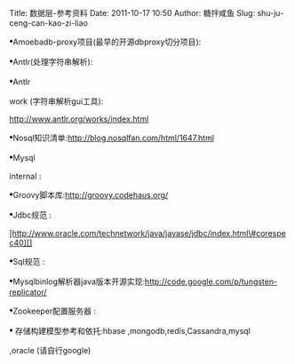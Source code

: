 Title: 数据层-参考资料
Date: 2011-10-17 10:50
Author: 糖拌咸鱼
Slug: shu-ju-ceng-can-kao-zi-liao

<div>

<span style="font-size: 14.0pt;"><span
style="font-family: Arial;">•</span></span><span>Amoeba</span><span>db</span><span>-proxy</span><span>项目</span><span>(</span><span>最早的开源</span><span>dbproxy</span><span>切分项目</span><span>):
</p>
</span><span
style="text-decoration: underline;"><span><http://amoeba.sourceforge.net/wordpress></span></span><span>

<p>
</span>

</div>

</p>

<div>

<span style="font-size: 14.0pt;"><span
style="font-family: Arial;">•</span></span><span>Antlr</span><span>(</span><span>处理字符串解析</span><span>):
</p>
</span><span
style="text-decoration: underline;"><span><http://www.antlr.org/></span></span><span></span><span>

<p>
</span>

</div>

</p>

<div>

<span style="font-size: 14.0pt;"><span
style="font-family: Arial;">•</span></span><span>Antlr</span><span>
</p>
work
(</span><span>字符串解析</span><span>gui</span><span>工具</span><span>):

</span><span
style="text-decoration: underline;"><span><http://www.antlr.org/works/index.html></span></span><span>

<p>
</span>

</div>

</p>

<div>

<span style="font-size: 14.0pt;"><span
style="font-family: Arial;">•</span></span><span>Nosql</span><span></span><span>知识清单</span><span>:http://blog.nosqlfan.com/html/1647.html</span><span>
</p>
<p>
</span>

</div>

</p>

<div>

<span style="font-size: 14.0pt;"><span
style="font-family: Arial;">•</span></span><span>Mysql</span><span>
</p>
internal : </span><span
style="text-decoration: underline;"><span><http://forge.mysql.com/wiki/MySQL_Internals></span></span><span>

<p>
</span>

</div>

</p>

<div>

<span style="font-size: 14.0pt;"><span
style="font-family: Arial;">•</span></span><span>Groovy</span><span>脚本库</span><span>:</span><span
style="text-decoration: underline;"><span><http://groovy.codehaus.org/></span></span><span>
</p>
<p>
</span>

</div>

</p>

<div>

<span style="font-size: 14.0pt;"><span
style="font-family: Arial;">•</span></span><span>Jdbc</span><span>规范</span><span>
:
</p>
</span><span
style="text-decoration: underline;"><span>[http://www.oracle.com/technetwork/java/javase/jdbc/index.html\#corespec40][]</span></span><span>

<p>
</span>

</div>

</p>

<div>

<span style="font-size: 14.0pt;"><span
style="font-family: Arial;">•</span></span><span>Sql</span><span></span><span>规范</span><span>
:
</p>
</span><span
style="text-decoration: underline;"><span><http://savage.net.au/SQL/sql-92.bnf.html></span></span><span>

<p>
</span>

</div>

</p>

<div>

<span style="font-size: 14.0pt;"><span
style="font-family: Arial;">•</span></span><span>Mysql</span><span></span><span>binlog</span><span></span><span>解析器</span><span>java</span><span>版本开源实现</span><span>:</span><span
style="text-decoration: underline;"><span><http://code.google.com/p/tungsten-replicator/></span></span><span>
</p>
<p>
</span>

</div>

</p>

<div>

<span style="font-size: 14.0pt;"><span
style="font-family: Arial;">•</span></span><span>Zookeeper</span><span>配置服务器</span><span>
:
</p>
</span><span
style="text-decoration: underline;"><span><http://zookeeper.apache.org/></span></span><span>

<p>
</span>

</div>

</p>

<div>

<span style="font-size: 14.0pt;"><span
style="font-family: Arial;">•</span></span><span> </span><span>存储</span><span>构建模型参考和依托</span><span>:</span><span>hbase</span><span>
,</span><span>mongodb,redis,Cassandra,mysql</span><span>
</p>
,oracle
(</span><span>请自行</span><span>google</span><span>)</span><span>

<p>
</span>

</div>

</p>

  [http://www.oracle.com/technetwork/java/javase/jdbc/index.html\#corespec40]:
    http://www.oracle.com/technetwork/java/javase/jdbc/index.html
